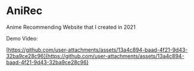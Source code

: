 # AniRec
Anime Recommending Website that I created in 2021

Demo Video:

[https://github.com/user-attachments/assets/13a4c894-baad-4f21-9d43-32ba9ce28c96](https://github.com/user-attachments/assets/13a4c894-baad-4f21-9d43-32ba9ce28c96)

